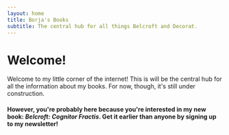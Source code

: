 ```yaml
---
layout: home
title: Borja's Books
subtitle: The central hub for all things Belcroft and Decorat.
---
```



# Welcome!

Welcome to my little corner of the internet!
This is will be the central hub for all the information about my books.
For now, though, it's still under construction.


#### However, you're probably here because you're interested in my new book: *Belcroft: Cognitor Fractis*. Get it earlier than anyone by signing up to my newsletter!

<br>
<script async data-uid="ec9fc612a5" src="https://blorente-writes.ck.page/ec9fc612a5/index.js"></script>

